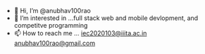- 👋 Hi, I’m @anubhav100rao
- 👀 I’m interested in ...full stack web and mobile devlopment, and competitve programming
- 📫 How to reach me ... iec2020103@iiita.ac.in  anubhav100rao@gmail.com

<!---
anubhav100rao/anubhav100rao is a ✨ special ✨ repository because its `README.md` (this file) appears on your GitHub profile.
You can click the Preview link to take a look at your changes.
--->
